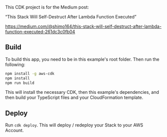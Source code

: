 This CDK project is for the Medium post:

“This Stack Will Self-Destruct After Lambda Function Executed”

https://medium.com/@shimo164/this-stack-will-self-destruct-after-lambda-function-executed-261dc3c0fb04


## Build
To build this app, you need to be in this example's root folder. Then run the following:
```bash
npm install -g aws-cdk
npm install
npm run build
```
This will install the necessary CDK, then this example's dependencies, and then build your TypeScript files and your CloudFormation template.

## Deploy
Run ```cdk deploy```. This will deploy / redeploy your Stack to your AWS Account.
